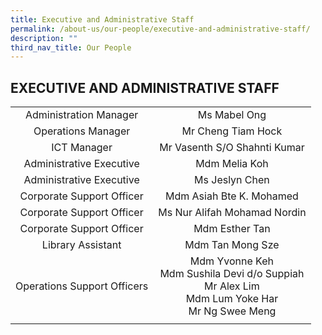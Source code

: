```yaml
---
title: Executive and Administrative Staff
permalink: /about-us/our-people/executive-and-administrative-staff/
description: ""
third_nav_title: Our People
---
```

## EXECUTIVE AND ADMINISTRATIVE STAFF

| | |
|:---:|:---:|
| Administration Manager | Ms Mabel Ong |
| Operations Manager | Mr Cheng Tiam Hock |
| ICT Manager | Mr Vasenth S/O Shahnti Kumar  |
| Administrative Executive | Mdm Melia Koh |
|  Administrative Executive | Ms Jeslyn Chen  |
|   Corporate Support Officer | Mdm Asiah Bte K. Mohamed |
|   Corporate Support Officer | Ms Nur Alifah Mohamad Nordin  |
|   Corporate Support Officer |  Mdm Esther Tan |
| Library Assistant | Mdm Tan Mong Sze |
|  Operations Support Officers | Mdm Yvonne Keh<br>Mdm Sushila Devi d/o Suppiah<br>Mr Alex Lim<br>Mdm Lum Yoke Har<br>Mr Ng Swee Meng |
| | |